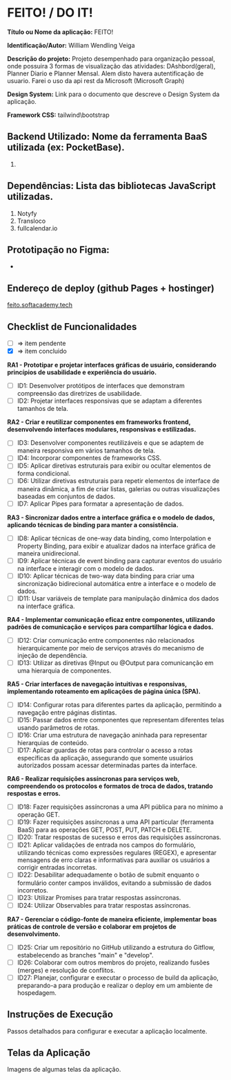 # FEITO! / DO IT!

**Título ou Nome da aplicação:** FEITO!

**Identificação/Autor:** William Wendling Veiga

**Descrição do projeto:** Projeto desempenhado para organização pessoal, onde possuira 3 formas de visualização das atividades: DAshbord(geral), Planner Diario e Planner Mensal. Alem disto havera autentificação de usuario. Farei o uso da api rest da Microsoft (Microsoft Graph)

**Design System:** Link para o documento que descreve o Design System da aplicação.

**Framework CSS:** tailwind\bootstrap

## Backend Utilizado: Nome da ferramenta BaaS utilizada (ex: PocketBase).

1. 

## Dependências: Lista das bibliotecas JavaScript utilizadas. 

1. Notyfy
2. Transloco
3. fullcalendar.io

## Prototipação no Figma:

- 

## Endereço de deploy (github Pages + hostinger)

[feito.softacademy.tech](https://feito.softacademy.tech)

## Checklist de Funcionalidades

- [ ] => item pendente
- [x] => item concluido  

**RA1 - Prototipar e projetar interfaces gráficas de usuário, considerando princípios de usabilidade e experiência do usuário.**
- [ ] ID1: Desenvolver protótipos de interfaces que demonstram compreensão das diretrizes de usabilidade.
- [ ] ID2: Projetar interfaces responsivas que se adaptam a diferentes tamanhos de tela.

**RA2 - Criar e reutilizar componentes em frameworks frontend, desenvolvendo interfaces modulares, responsivas e estilizadas.**
- [ ] ID3: Desenvolver componentes reutilizáveis e que se adaptem de maneira responsiva em vários tamanhos de tela.
- [ ] ID4: Incorporar componentes de frameworks CSS.
- [ ] ID5: Aplicar diretivas estruturais para exibir ou ocultar elementos de forma condicional.
- [ ] ID6: Utilizar diretivas estruturais para repetir elementos de interface de maneira dinâmica, a fim de criar listas, galerias ou outras visualizações baseadas em conjuntos de dados.
- [ ] ID7: Aplicar Pipes para formatar a apresentação de dados.

**RA3 - Sincronizar dados entre a interface gráfica e o modelo de dados, aplicando técnicas de binding para manter a consistência.**
- [ ] ID8: Aplicar técnicas de one-way data binding, como Interpolation e Property Binding, para exibir e atualizar dados na interface gráfica de maneira unidirecional.
- [ ] ID9: Aplicar técnicas de event binding para capturar eventos do usuário na interface e interagir com o modelo de dados.
- [ ] ID10: Aplicar técnicas de two-way data binding para criar uma sincronização bidirecional automática entre a interface e o modelo de dados.
- [ ] ID11: Usar variáveis de template para manipulação dinâmica dos dados na interface gráfica.

**RA4 - Implementar comunicação eficaz entre componentes, utilizando padrões de comunicação e serviços para compartilhar lógica e dados.**
- [ ] ID12: Criar comunicação entre componentes não relacionados hierarquicamente por meio de serviços através do mecanismo de injeção de dependência.
- [ ] ID13: Utilizar as diretivas @Input ou @Output para comunicanção em uma hierarquia de componentes.

**RA5 - Criar interfaces de navegação intuitivas e responsivas, implementando roteamento em aplicações de página única (SPA).**
- [ ] ID14: Configurar rotas para diferentes partes da aplicação, permitindo a navegação entre páginas distintas.
- [ ] ID15: Passar dados entre componentes que representam diferentes telas usando parâmetros de rotas.
- [ ] ID16: Criar uma estrutura de navegação aninhada para representar hierarquias de conteúdo.
- [ ] ID17: Aplicar guardas de rotas para controlar o acesso a rotas específicas da aplicação, assegurando que somente usuários autorizados possam acessar determinadas partes da interface.

**RA6 - Realizar requisições assíncronas para serviços web, compreendendo os protocolos e formatos de troca de dados, tratando respostas e erros.**
- [ ] ID18: Fazer requisições assíncronas a uma API pública para no mínimo a operação GET.
- [ ] ID19: Fazer requisições assíncronas a uma API particular (ferramenta BaaS) para as operações GET, POST, PUT, PATCH e DELETE.
- [ ] ID20: Tratar respostas de sucesso e erros das requisições assíncronas.
- [ ] ID21: Aplicar validações de entrada nos campos do formulário, utilizando técnicas como expressões regulares (REGEX), e apresentar mensagens de erro claras e informativas para auxiliar os usuários a corrigir entradas incorretas.
- [ ] ID22: Desabilitar adequadamente o botão de submit enquanto o formulário conter campos inválidos, evitando a submissão de dados incorretos.
- [ ] ID23: Utilizar Promises para tratar respostas assíncronas.
- [ ] ID24: Utilizar Observables para tratar respostas assíncronas.

**RA7 - Gerenciar o código-fonte de maneira eficiente, implementar boas práticas de controle de versão e colaborar em projetos de desenvolvimento.**
- [ ] ID25: Criar um repositório no GitHub utilizando a estrutura do Gitflow, estabelecendo as branches "main" e "develop".
- [ ] ID26: Colaborar com outros membros do projeto, realizando fusões (merges) e resolução de conflitos.
- [ ] ID27: Planejar, configurar e executar o processo de build da aplicação, preparando-a para produção e realizar o deploy em um ambiente de hospedagem.

## Instruções de Execução
Passos detalhados para configurar e executar a aplicação localmente.

## Telas da Aplicação
Imagens de algumas telas da aplicação.
